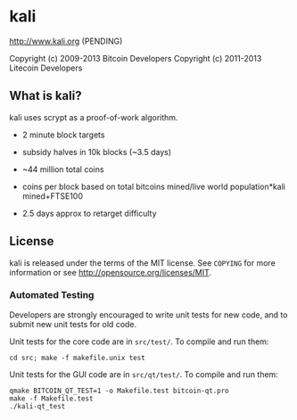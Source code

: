kali 
================================

http://www.kali.org (PENDING)

Copyright (c) 2009-2013 Bitcoin Developers
Copyright (c) 2011-2013 Litecoin Developers

What is kali?
----------------

kali uses scrypt as a proof-of-work algorithm.
 - 2 minute block targets
 - subsidy halves in 10k blocks (~3.5 days)
 - ~44 million total coins

 - coins per block based on total bitcoins mined/live world population*kali mined+FTSE100
 - 2.5 days approx to retarget difficulty


License
-------
kali is released under the terms of the MIT license. See `COPYING` for more
information or see http://opensource.org/licenses/MIT.




### Automated Testing

Developers are strongly encouraged to write unit tests for new code, and to
submit new unit tests for old code.

Unit tests for the core code are in `src/test/`. To compile and run them:

    cd src; make -f makefile.unix test

Unit tests for the GUI code are in `src/qt/test/`. To compile and run them:

    qmake BITCOIN_QT_TEST=1 -o Makefile.test bitcoin-qt.pro
    make -f Makefile.test
    ./kali-qt_test

